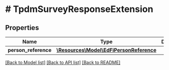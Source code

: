 # # TpdmSurveyResponseExtension

## Properties

Name | Type | Description | Notes
------------ | ------------- | ------------- | -------------
**person_reference** | [**\Resources\Model\EdFiPersonReference**](EdFiPersonReference.md) |  | [optional]

[[Back to Model list]](../../README.md#models) [[Back to API list]](../../README.md#endpoints) [[Back to README]](../../README.md)

